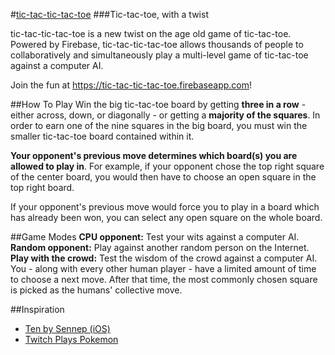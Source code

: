 #[tic-tac-tic-tac-toe](https://tic-tac-tic-tac-toe.firebaseapp.com)
###Tic-tac-toe, with a twist

tic-tac-tic-tac-toe is a new twist on the age old game of tic-tac-toe. Powered by Firebase, tic-tac-tic-tac-toe allows thousands of people to collaboratively and simultaneously play a multi-level game of tic-tac-toe against a computer AI.

Join the fun at https://tic-tac-tic-tac-toe.firebaseapp.com!

##How To Play
Win the big tic-tac-toe board by getting __three in a row__ - either across, down, or diagonally - or getting a __majority of the squares__. In order to earn one of the nine squares in the big board, you must win the smaller tic-tac-toe board contained within it.

__Your opponent's previous move determines which board(s) you are allowed to play in__. For example, if your opponent chose the top right square of the center board, you would then have to choose an open square in the top right board.

If your opponent's previous move would force you to play in a board which has already been won, you can select any open square on the whole board.

##Game Modes
__CPU opponent:__ Test your wits against a computer AI.
__Random opponent:__ Play against another random person on the Internet.
__Play with the crowd:__ Test the wisdom of the crowd against a computer AI. You - along with every other human player - have a limited amount of time to choose a next move. After that time, the most commonly chosen square is picked as the humans' collective move.

##Inspiration
- [Ten by Sennep (iOS)](https://itunes.apple.com/us/app/ten/id669964112?mt=8)
- [Twitch Plays Pokemon](http://www.twitch.tv/twitchplayspokemon)